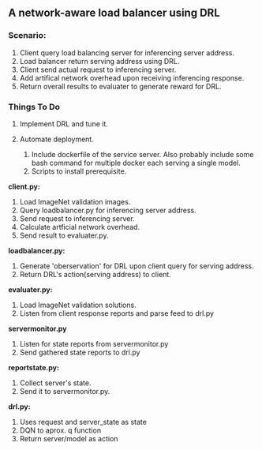 ## A network-aware load balancer using DRL

### Scenario:
1. Client query load balancing server for inferencing server address.
2. Load balancer return serving address using DRL.
3. Client send actual request to inferencing server.
4. Add artifical network overhead upon receiving inferencing response.
5. Return overall results to evaluater to generate reward for DRL.


### Things To Do
1. Implement DRL and tune it.

2. Automate deployment.
    1. Include dockerfile of the service server. Also probably include some bash command for multiple docker each serving a single model.
    2. Scripts to install prerequisite.

**client.py:**  
1. Load ImageNet validation images.
2. Query loadbalancer.py for inferencing server address.
3. Send request to inferencing server.
4. Calculate artficial network overhead.
5. Send result to evaluater.py.

**loadbalancer.py:**  
1. Generate 'oberservation' for DRL upon client query for serving address.
2. Return DRL's action(serving address) to client.

**evaluater.py:**  
1. Load ImageNet validation solutions.
2. Listen from client response reports and parse feed to drl.py

**servermonitor.py**  
1. Listen for state reports from servermonitor.py
2. Send gathered state reports to drl.py

**reportstate.py:**  
1. Collect server's state.
2. Send it to servermonitor.py.

**drl.py:**  
1. Uses request and server_state as state
2. DQN to aprox. q function
3. Return server/model as action